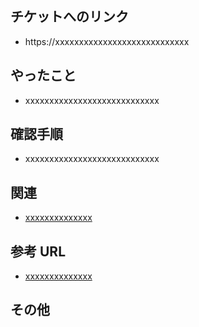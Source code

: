 ## チケットへのリンク

- https://xxxxxxxxxxxxxxxxxxxxxxxxxxxx

## やったこと
- xxxxxxxxxxxxxxxxxxxxxxxxxxxx

## 確認手順
- xxxxxxxxxxxxxxxxxxxxxxxxxxxx

## 関連
- [xxxxxxxxxxxxxx]()

## 参考 URL
- [xxxxxxxxxxxxxx]()

## その他
  